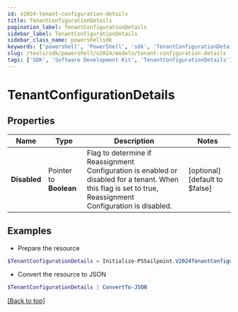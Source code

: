 ```yaml
---
id: v2024-tenant-configuration-details
title: TenantConfigurationDetails
pagination_label: TenantConfigurationDetails
sidebar_label: TenantConfigurationDetails
sidebar_class_name: powershellsdk
keywords: ['powershell', 'PowerShell', 'sdk', 'TenantConfigurationDetails'] 
slug: /tools/sdk/powershell/v2024/models/tenant-configuration-details
tags: ['SDK', 'Software Development Kit', 'TenantConfigurationDetails']
---
```



# TenantConfigurationDetails

## Properties

Name | Type | Description | Notes
------------ | ------------- | ------------- | -------------
**Disabled** |  Pointer to **Boolean** | Flag to determine if Reassignment Configuration is enabled or disabled for a tenant.  When this flag is set to true, Reassignment Configuration is disabled. | [optional] [default to $false]

## Examples

- Prepare the resource
```powershell
$TenantConfigurationDetails = Initialize-PSSailpoint.V2024TenantConfigurationDetails  -Disabled true
```

- Convert the resource to JSON
```powershell
$TenantConfigurationDetails | ConvertTo-JSON
```


[[Back to top]](#) 

